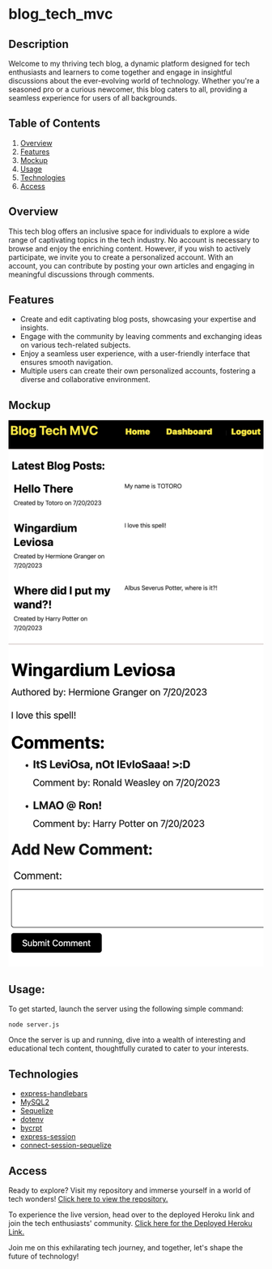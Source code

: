# blog_tech_mvc

## Description
Welcome to my thriving tech blog, a dynamic platform designed for tech enthusiasts and learners to come together and engage in insightful discussions about the ever-evolving world of technology. Whether you're a seasoned pro or a curious newcomer, this blog caters to all, providing a seamless experience for users of all backgrounds.

## Table of Contents
1. [Overview](#overview)
2. [Features](#features)
3. [Mockup](#mockup)
4. [Usage](#usage)
5. [Technologies](#technologies)
6. [Access](#access)

## Overview
This tech blog offers an inclusive space for individuals to explore a wide range of captivating topics in the tech industry. No account is necessary to browse and enjoy the enriching content. However, if you wish to actively participate, we invite you to create a personalized account. With an account, you can contribute by posting your own articles and engaging in meaningful discussions through comments.

## Features
- Create and edit captivating blog posts, showcasing your expertise and insights.
- Engage with the community by leaving comments and exchanging ideas on various tech-related subjects.
- Enjoy a seamless user experience, with a user-friendly interface that ensures smooth navigation.
- Multiple users can create their own personalized accounts, fostering a diverse and collaborative environment.

## Mockup
![blog_mockup](/public/img/Screenshot%202023-07-20%20at%2012.40.05%20AM.png)
![blog_mockup](/public/img/Screenshot%202023-07-20%20at%2012.40.37%20AM.png)

## Usage:
To get started, launch the server using the following simple command:
```
node server.js
```
Once the server is up and running, dive into a wealth of interesting and educational tech content, thoughtfully curated to cater to your interests.

## Technologies
- [express-handlebars](https://www.npmjs.com/package/express-handlebars)
- [MySQL2](https://www.npmjs.com/package/mysql2)
- [Sequelize](https://www.npmjs.com/package/sequelize)
- [dotenv](https://www.npmjs.com/package/dotenv)
- [bycrpt](https://www.npmjs.com/package/bcrypt)
- [express-session](https://www.npmjs.com/package/express-session)
- [connect-session-sequelize](https://www.npmjs.com/package/connect-session-sequelize)

## Access
Ready to explore? Visit my repository and immerse yourself in a world of tech wonders!
[Click here to view the repository.](https://github.com/JonathanFadera)

To experience the live version, head over to the deployed Heroku link and join the tech enthusiasts' community.
[Click here for the Deployed Heroku Link.](https://blog-tech-mvc.herokuapp.com/)

Join me on this exhilarating tech journey, and together, let's shape the future of technology!
